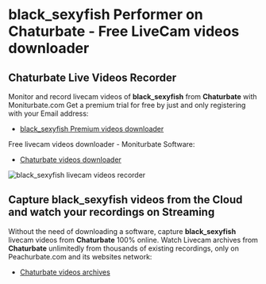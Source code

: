# black_sexyfish Performer on Chaturbate - Free LiveCam videos downloader

## Chaturbate Live Videos Recorder

Monitor and record livecam videos of **black_sexyfish** from **Chaturbate** with Moniturbate.com
Get a premium trial for free by just and only registering with your Email address:
* [black_sexyfish Premium videos downloader](https://moniturbate.com/request-demo-licence-key.html)

Free livecam videos downloader - Moniturbate Software:
* [Chaturbate videos downloader](https://moniturbate.com/moniturbate-download-software.html)

![black_sexyfish livecam videos recorder](https://peachurnet.com/templates/moniturbate-software.png)


## Capture black_sexyfish videos from the Cloud and watch your recordings on Streaming

Without the need of downloading a software, capture **black_sexyfish** livecam videos from **Chaturbate** 100% online.
Watch Livecam archives from **Chaturbate** unlimitedly from thousands of existing recordings, only on Peachurbate.com and its websites network:
* [Chaturbate videos archives](https://peachurnet.com/)